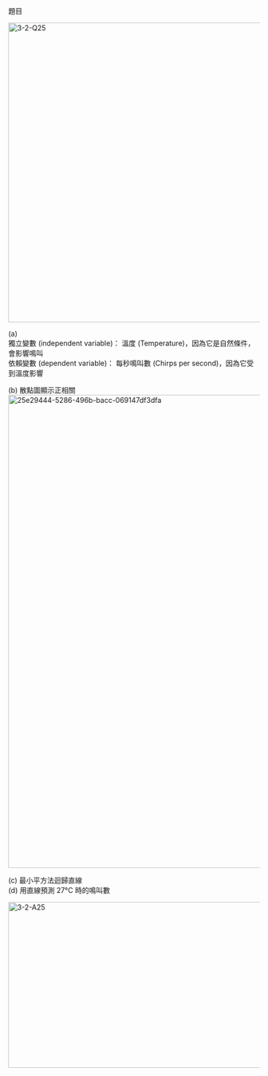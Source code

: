 題目

<img width="574" height="600" alt="3-2-Q25" src="https://github.com/user-attachments/assets/3de54a75-d740-4c91-b539-23430e63dd36" />

(a) <br>
獨立變數 (independent variable)： 溫度 (Temperature)，因為它是自然條件，會影響鳴叫<br>
依賴變數 (dependent variable)： 每秒鳴叫數 (Chirps per second)，因為它受到溫度影響<br>

(b) 散點圖顯示正相關<br>
<img width="1303" height="947" alt="25e29444-5286-496b-bacc-069147df3dfa" src="https://github.com/user-attachments/assets/39608e50-2e2e-4fc0-9dfb-472c1b0a2026" /><br>

(c) 最小平方法迴歸直線<br>
(d) 用直線預測 27°C 時的鳴叫數<br>

<img width="918" height="332" alt="3-2-A25" src="https://github.com/user-attachments/assets/1acc2ef1-ed9d-4306-9593-87a1876df018" />
